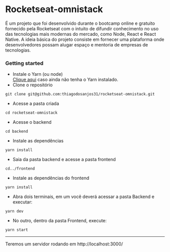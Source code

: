 # Rocketseat-omnistack

É um projeto que foi desenvolvido durante o bootcamp online e gratuito fornecido pela Rocketseat com o intuito de difundir conhecimento no uso das tecnologias mais modernas do mercado, como Node, React e React Native. A ideia básica do projeto consiste em fornecer uma plataforma onde desenvolvedores possam alugar espaço e mentoria de empresas de tecnologias.

### Getting started

* Instale o Yarn (ou node) <br><a href="https://yarnpkg.com/en/docs/install#windows-stable">Clique aqui</a> caso ainda não tenha o Yarn instalado.
* Clone o repositório 
```shell
git clone git@github.com:thiagodosanjos31/rocketseat-omnistack.git
```
* Acesse a pasta criada
```shell 
cd rocketseat-omnistack
```
* Acesse o backend
```shell
cd backend
```
* Instale as dependências
```shell
yarn install
```
* Saia da pasta backend e acesse a pasta frontend
```shell
cd../frontend
```
* Instale as dependências do frontend
```shell
yarn install
```
* Abra dois terminais, em um você deverá acessar a pasta Backend e executar:
```shell 
yarn dev
```
* No outro, dentro da pasta Frontend, execute:
```shell
yarn start 
```
<hr>
Teremos um servidor rodando em http://localhost:3000/
